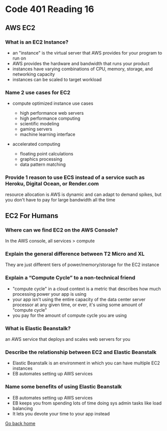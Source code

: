 # Code 401 Reading 16

## AWS EC2

### What is an EC2 Instance?

- an "instance" is the virtual server that AWS provides for your program to run on
- AWS provides the hardware and bandwidth that runs your product
- instances have varying combinations of CPU, memory, storage, and networking capacity
- instances can be scaled to target workload

### Name 2 use cases for EC2

- compute optimized instance use cases
  - high performance web servers
  - high performance computing
  - scientific modeling
  - gaming servers
  - machine learning interface

- accelerated computing
  - floating point calculations
  - graphics processing
  - data pattern matching

### Provide 1 reason to use ECS instead of a service such as Heroku, Digital Ocean, or Render.com

resource allocation is AWS is dynamic and can adapt to demand spikes, but you don't have to pay for large bandwidth all the time

## EC2 For Humans

### Where can we find EC2 on the AWS Console?

In the AWS console, all services > compute

### Explain the general difference between T2 Micro and XL

They are just different tiers of power/memory/storage for the EC2 instance

### Explain a “Compute Cycle” to a non-technical friend

- "compute cycle" in a cloud context is a metric that describes how much processing power your app is using
- your app isn't using the entire capacity of the data center server processor at any given time, or ever, it's using some amount of "compute cycle"
- you pay for the amount of compute cycle you are using

### What is Elastic Beanstalk?

an AWS service that deploys and scales web servers for you

### Describe the relationship between EC2 and Elastic Beanstalk

- Elastic Beanstalk is an environment in which you can have multiple EC2 instances
- EB automates setting up AWS services

### Name some benefits of using Elastic Beanstalk

- EB automates setting up AWS services
- EB keeps you from spending lots of time doing sys admin tasks like load balancing
- It lets you devote your time to your app instead

[Go back home](/../reading-notes/)

